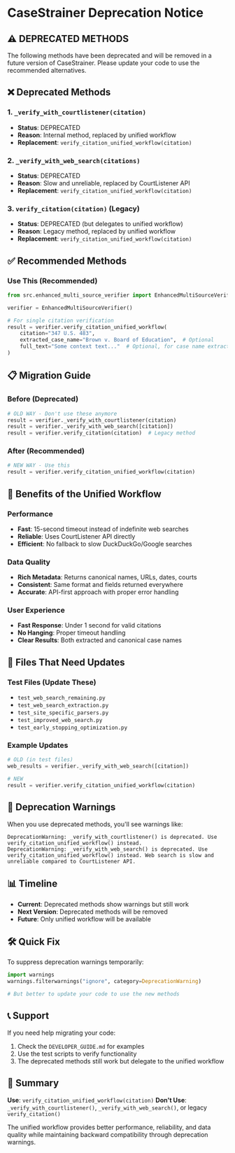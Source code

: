 # CaseStrainer Deprecation Notice

## ⚠️ **DEPRECATED METHODS**

The following methods have been deprecated and will be removed in a future version of CaseStrainer. Please update your code to use the recommended alternatives.

## ❌ **Deprecated Methods**

### 1. `_verify_with_courtlistener(citation)`
- **Status**: DEPRECATED
- **Reason**: Internal method, replaced by unified workflow
- **Replacement**: `verify_citation_unified_workflow(citation)`

### 2. `_verify_with_web_search(citations)`
- **Status**: DEPRECATED
- **Reason**: Slow and unreliable, replaced by CourtListener API
- **Replacement**: `verify_citation_unified_workflow(citation)`

### 3. `verify_citation(citation)` (Legacy)
- **Status**: DEPRECATED (but delegates to unified workflow)
- **Reason**: Legacy method, replaced by unified workflow
- **Replacement**: `verify_citation_unified_workflow(citation)`

## ✅ **Recommended Methods**

### **Use This (Recommended)**
```python
from src.enhanced_multi_source_verifier import EnhancedMultiSourceVerifier

verifier = EnhancedMultiSourceVerifier()

# For single citation verification
result = verifier.verify_citation_unified_workflow(
    citation="347 U.S. 483",
    extracted_case_name="Brown v. Board of Education",  # Optional
    full_text="Some context text..."  # Optional, for case name extraction
)
```

## 📋 **Migration Guide**

### **Before (Deprecated)**
```python
# OLD WAY - Don't use these anymore
result = verifier._verify_with_courtlistener(citation)
result = verifier._verify_with_web_search([citation])
result = verifier.verify_citation(citation)  # Legacy method
```

### **After (Recommended)**
```python
# NEW WAY - Use this
result = verifier.verify_citation_unified_workflow(citation)
```

## 🔧 **Benefits of the Unified Workflow**

### **Performance**
- **Fast**: 15-second timeout instead of indefinite web searches
- **Reliable**: Uses CourtListener API directly
- **Efficient**: No fallback to slow DuckDuckGo/Google searches

### **Data Quality**
- **Rich Metadata**: Returns canonical names, URLs, dates, courts
- **Consistent**: Same format and fields returned everywhere
- **Accurate**: API-first approach with proper error handling

### **User Experience**
- **Fast Response**: Under 1 second for valid citations
- **No Hanging**: Proper timeout handling
- **Clear Results**: Both extracted and canonical case names

## 📁 **Files That Need Updates**

### **Test Files (Update These)**
- `test_web_search_remaining.py`
- `test_web_search_extraction.py`
- `test_site_specific_parsers.py`
- `test_improved_web_search.py`
- `test_early_stopping_optimization.py`

### **Example Updates**
```python
# OLD (in test files)
web_results = verifier._verify_with_web_search([citation])

# NEW
result = verifier.verify_citation_unified_workflow(citation)
```

## 🚨 **Deprecation Warnings**

When you use deprecated methods, you'll see warnings like:
```
DeprecationWarning: _verify_with_courtlistener() is deprecated. Use verify_citation_unified_workflow() instead.
DeprecationWarning: _verify_with_web_search() is deprecated. Use verify_citation_unified_workflow() instead. Web search is slow and unreliable compared to CourtListener API.
```

## 📊 **Timeline**

- **Current**: Deprecated methods show warnings but still work
- **Next Version**: Deprecated methods will be removed
- **Future**: Only unified workflow will be available

## 🛠️ **Quick Fix**

To suppress deprecation warnings temporarily:
```python
import warnings
warnings.filterwarnings("ignore", category=DeprecationWarning)

# But better to update your code to use the new methods
```

## 📞 **Support**

If you need help migrating your code:
1. Check the `DEVELOPER_GUIDE.md` for examples
2. Use the test scripts to verify functionality
3. The deprecated methods still work but delegate to the unified workflow

## 🎯 **Summary**

**Use**: `verify_citation_unified_workflow(citation)`
**Don't Use**: `_verify_with_courtlistener()`, `_verify_with_web_search()`, or legacy `verify_citation()`

The unified workflow provides better performance, reliability, and data quality while maintaining backward compatibility through deprecation warnings. 